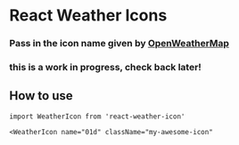 # React Weather Icons

### Pass in the icon name given by [OpenWeatherMap](https://openweathermap.org/)

### this is a work in progress, check back later!


## How to use

`import WeatherIcon from 'react-weather-icon'`

`<WeatherIcon name="01d" className="my-awesome-icon"`